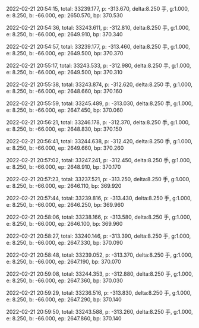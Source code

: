 2022-02-21 20:54:15, total: 33239.177, p: -313.670, delta:8.250 手, g:1.000, e: 8.250, b: -66.000, ep: 2650.570, bp: 370.530

2022-02-21 20:54:36, total: 33243.611, p: -312.810, delta:8.250 手, g:1.000, e: 8.250, b: -66.000, ep: 2649.910, bp: 370.340

2022-02-21 20:54:57, total: 33239.177, p: -313.460, delta:8.250 手, g:1.000, e: 8.250, b: -66.000, ep: 2649.500, bp: 370.370

2022-02-21 20:55:17, total: 33243.533, p: -312.980, delta:8.250 手, g:1.000, e: 8.250, b: -66.000, ep: 2649.500, bp: 370.310

2022-02-21 20:55:38, total: 33243.874, p: -312.620, delta:8.250 手, g:1.000, e: 8.250, b: -66.000, ep: 2648.660, bp: 370.160

2022-02-21 20:55:59, total: 33245.489, p: -313.030, delta:8.250 手, g:1.000, e: 8.250, b: -66.000, ep: 2647.450, bp: 370.060

2022-02-21 20:56:21, total: 33246.178, p: -312.370, delta:8.250 手, g:1.000, e: 8.250, b: -66.000, ep: 2648.830, bp: 370.150

2022-02-21 20:56:41, total: 33244.638, p: -312.420, delta:8.250 手, g:1.000, e: 8.250, b: -66.000, ep: 2649.660, bp: 370.260

2022-02-21 20:57:02, total: 33247.241, p: -312.450, delta:8.250 手, g:1.000, e: 8.250, b: -66.000, ep: 2648.910, bp: 370.170

2022-02-21 20:57:23, total: 33237.521, p: -313.250, delta:8.250 手, g:1.000, e: 8.250, b: -66.000, ep: 2646.110, bp: 369.920

2022-02-21 20:57:44, total: 33239.816, p: -313.430, delta:8.250 手, g:1.000, e: 8.250, b: -66.000, ep: 2646.250, bp: 369.960

2022-02-21 20:58:06, total: 33238.166, p: -313.580, delta:8.250 手, g:1.000, e: 8.250, b: -66.000, ep: 2646.100, bp: 369.960

2022-02-21 20:58:27, total: 33240.146, p: -313.390, delta:8.250 手, g:1.000, e: 8.250, b: -66.000, ep: 2647.330, bp: 370.090

2022-02-21 20:58:48, total: 33239.052, p: -313.370, delta:8.250 手, g:1.000, e: 8.250, b: -66.000, ep: 2647.190, bp: 370.070

2022-02-21 20:59:08, total: 33244.353, p: -312.880, delta:8.250 手, g:1.000, e: 8.250, b: -66.000, ep: 2647.360, bp: 370.030

2022-02-21 20:59:29, total: 33236.516, p: -313.830, delta:8.250 手, g:1.000, e: 8.250, b: -66.000, ep: 2647.290, bp: 370.140

2022-02-21 20:59:50, total: 33243.588, p: -313.260, delta:8.250 手, g:1.000, e: 8.250, b: -66.000, ep: 2647.860, bp: 370.140